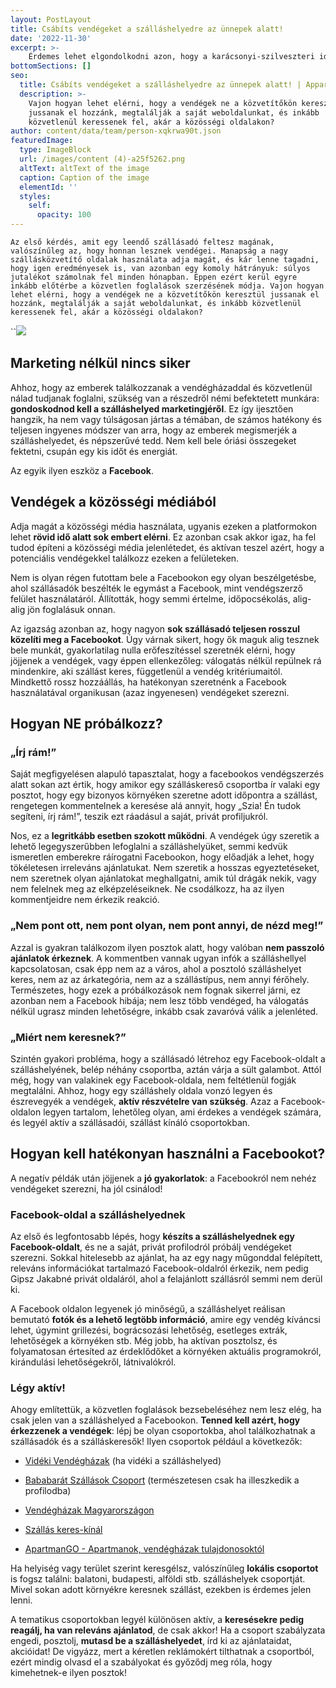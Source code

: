 ```yaml
---
layout: PostLayout
title: Csábíts vendégeket a szálláshelyedre az ünnepek alatt!
date: '2022-11-30'
excerpt: >-
    Érdemes lehet elgondolkodni azon, hogy a karácsonyi-szilveszteri időszakra kínálj egy kis akciót a vendégeknek, próbáld minél vonzóbbá tenni számukra a szálláshelyedet. 
bottomSections: []
seo:
  title: Csábíts vendégeket a szálláshelyedre az ünnepek alatt! | Appartman Blog
  description: >-
    Vajon hogyan lehet elérni, hogy a vendégek ne a közvetítőkön keresztül
    jussanak el hozzánk, megtalálják a saját weboldalunkat, és inkább
    közvetlenül keressenek fel, akár a közösségi oldalakon?
author: content/data/team/person-xqkrwa90t.json
featuredImage:
  type: ImageBlock
  url: /images/content (4)-a25f5262.png
  altText: altText of the image
  caption: Caption of the image
  elementId: ''
  styles:
    self:
      opacity: 100
---
```

`Az első kérdés, amit egy leendő szállásadó feltesz magának, valószínűleg az, hogy honnan lesznek vendégei. Manapság a nagy szállásközvetítő oldalak használata adja magát, és kár lenne tagadni, hogy igen eredményesek is, van azonban egy komoly hátrányuk: súlyos jutalékot számolnak fel minden hónapban. Éppen ezért kerül egyre inkább előtérbe a közvetlen foglalások szerzésének módja. Vajon hogyan lehet elérni, hogy a vendégek ne a közvetítőkön keresztül jussanak el hozzánk, megtalálják a saját weboldalunkat, és inkább közvetlenül keressenek fel, akár a közösségi oldalakon?`

``![](/images/maganszallashely-vendegszerzes-facebook.png)

## Marketing nélkül nincs siker

Ahhoz, hogy az emberek találkozzanak a vendégházaddal és közvetlenül nálad tudjanak foglalni, szükség van a részedről némi befektetett munkára: **gondoskodnod kell a szálláshelyed marketingjéről**. Ez így ijesztően hangzik, ha nem vagy túlságosan jártas a témában, de számos hatékony és teljesen ingyenes módszer van arra, hogy az emberek megismerjék a szálláshelyedet, és népszerűvé tedd. Nem kell bele óriási összegeket fektetni, csupán egy kis időt és energiát.

Az egyik ilyen eszköz a **Facebook**.

## Vendégek a közösségi médiából

Adja magát a közösségi média használata, ugyanis ezeken a platformokon lehet **rövid idő alatt sok embert elérni**. Ez azonban csak akkor igaz, ha fel tudod építeni a közösségi média jelenlétedet, és aktívan teszel azért, hogy a potenciális vendégekkel találkozz ezeken a felületeken.

Nem is olyan régen futottam bele a Facebookon egy olyan beszélgetésbe, ahol szállásadók beszélték le egymást a Facebook, mint vendégszerző felület használatáról. Állították, hogy semmi értelme, időpocsékolás, alig-alig jön foglalásuk onnan.

Az igazság azonban az, hogy nagyon **sok szállásadó teljesen rosszul közelíti meg a Facebookot**. Úgy várnak sikert, hogy ők maguk alig tesznek bele munkát, gyakorlatilag nulla erőfeszítéssel szeretnék elérni, hogy jöjjenek a vendégek, vagy éppen ellenkezőleg: válogatás nélkül repülnek rá mindenkire, aki szállást keres, függetlenül a vendég kritériumaitól. Mindkettő rossz hozzáállás, ha hatékonyan szeretnénk a Facebook használatával organikusan (azaz ingyenesen) vendégeket szerezni.

## Hogyan NE próbálkozz?

### „Írj rám!”

Saját megfigyelésen alapuló tapasztalat, hogy a facebookos vendégszerzés alatt sokan azt értik, hogy amikor egy szálláskereső csoportba ír valaki egy posztot, hogy egy bizonyos környéken szeretne adott időpontra a szállást, rengetegen kommentelnek a keresése alá annyit, hogy „Szia! Én tudok segíteni, írj rám!”, teszik ezt ráadásul a saját, privát profiljukról.

Nos, ez a **legritkább esetben szokott működni**. A vendégek úgy szeretik a lehető legegyszerűbben lefoglalni a szálláshelyüket, semmi kedvük ismeretlen emberekre ráírogatni Facebookon, hogy előadják a lehet, hogy tökéletesen irreleváns ajánlatukat. Nem szeretik a hosszas egyeztetéseket, nem szeretnek olyan ajánlatokat meghallgatni, amik túl drágák nekik, vagy nem felelnek meg az elképzeléseiknek. Ne csodálkozz, ha az ilyen kommentjeidre nem érkezik reakció.

### „Nem pont ott, nem pont olyan, nem pont annyi, de nézd meg!”

Azzal is gyakran találkozom ilyen posztok alatt, hogy valóban **nem passzoló ajánlatok érkeznek**. A kommentben vannak ugyan infók a szálláshellyel kapcsolatosan, csak épp nem az a város, ahol a posztoló szálláshelyet keres, nem az az árkategória, nem az a szállástípus, nem annyi férőhely. Természetes, hogy ezek a próbálkozások nem fognak sikerrel járni, ez azonban nem a Facebook hibája; nem lesz több vendéged, ha válogatás nélkül ugrasz minden lehetőségre, inkább csak zavaróvá válik a jelenléted.

### „Miért nem keresnek?”

Szintén gyakori probléma, hogy a szállásadó létrehoz egy Facebook-oldalt a szálláshelyének, belép néhány csoportba, aztán várja a sült galambot. Attól még, hogy van valakinek egy Facebook-oldala, nem feltétlenül fogják megtalálni. Ahhoz, hogy egy szálláshely oldala vonzó legyen és észrevegyék a vendégek, **aktív részvételre van szükség**. Azaz a Facebook-oldalon legyen tartalom, lehetőleg olyan, ami érdekes a vendégek számára, és legyél aktív a szállásadói, szállást kínáló csoportokban.

## Hogyan kell hatékonyan használni a Facebookot?

A negatív példák után jöjjenek a **jó gyakorlatok**: a Facebookról nem nehéz vendégeket szerezni, ha jól csinálod!

### Facebook-oldal a szálláshelyednek

Az első és legfontosabb lépés, hogy **készíts a szálláshelyednek egy Facebook-oldalt**, és ne a saját, privát profilodról próbálj vendégeket szerezni. Sokkal hitelesebb az ajánlat, ha az egy nagy műgonddal felépített, releváns információkat tartalmazó Facebook-oldalról érkezik, nem pedig Gipsz Jakabné privát oldaláról, ahol a felajánlott szállásról semmi nem derül ki.

A Facebook oldalon legyenek jó minőségű, a szálláshelyet reálisan bemutató **fotók és a lehető legtöbb információ**, amire egy vendég kíváncsi lehet, úgymint grillezési, bográcsozási lehetőség, esetleges extrák, lehetőségek a környéken stb. Még jobb, ha aktívan posztolsz, és folyamatosan értesíted az érdeklődőket a környéken aktuális programokról, kirándulási lehetőségekről, látnivalókról.

### Légy aktív!

Ahogy említettük, a közvetlen foglalások bezsebeléséhez nem lesz elég, ha csak jelen van a szálláshelyed a Facebookon. **Tenned kell azért, hogy érkezzenek a vendégek**: lépj be olyan csoportokba, ahol találkozhatnak a szállásadók és a szálláskeresők! Ilyen csoportok például a következők:

*   [Vidéki Vendégházak](https://www.facebook.com/groups/232390374755863/) (ha vidéki a szálláshelyed)

*   [Bababarát Szállások Csoport](https://www.facebook.com/groups/bababaratszallasok/) (természetesen csak ha illeszkedik a profilodba)

*   [Vendégházak Magyarországon](https://www.facebook.com/groups/661220324600306/)

*   [Szállás keres-kínál](https://www.facebook.com/groups/szallashirdeto/)

*   [ApartmanGO - Apartmanok, vendégházak tulajdonosoktól](https://www.facebook.com/groups/apartmango)

Ha helyiség vagy terület szerint keresgélsz, valószínűleg **lokális csoportot** is fogsz találni: balatoni, budapesti, alföldi stb. szálláshelyek csoportját. Mivel sokan adott környékre keresnek szállást, ezekben is érdemes jelen lenni.

A tematikus csoportokban legyél különösen aktív, a **keresésekre pedig reagálj, ha van releváns ajánlatod**, de csak akkor! Ha a csoport szabályzata engedi, posztolj, **mutasd be a szálláshelyedet**, írd ki az ajánlataidat, akcióidat! De vigyázz, mert a kéretlen reklámokért tilthatnak a csoportból, ezért mindig olvasd el a szabályokat és győződj meg róla, hogy kimehetnek-e ilyen posztok!
